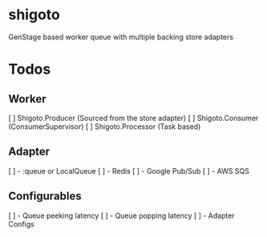 # shigoto
GenStage based worker queue with multiple backing store adapters

# Todos

## Worker

[ ] Shigoto.Producer (Sourced from the store adapter)
[ ] Shigoto.Consumer (ConsumerSupervisor)
[ ] Shigoto.Processor (Task based)

## Adapter

[ ] - :queue or LocalQueue
[ ] - Redis
[ ] - Google Pub/Sub
[ ] - AWS SQS

## Configurables

[ ] - Queue peeking latency
[ ] - Queue popping latency
[ ] - Adapter Configs

